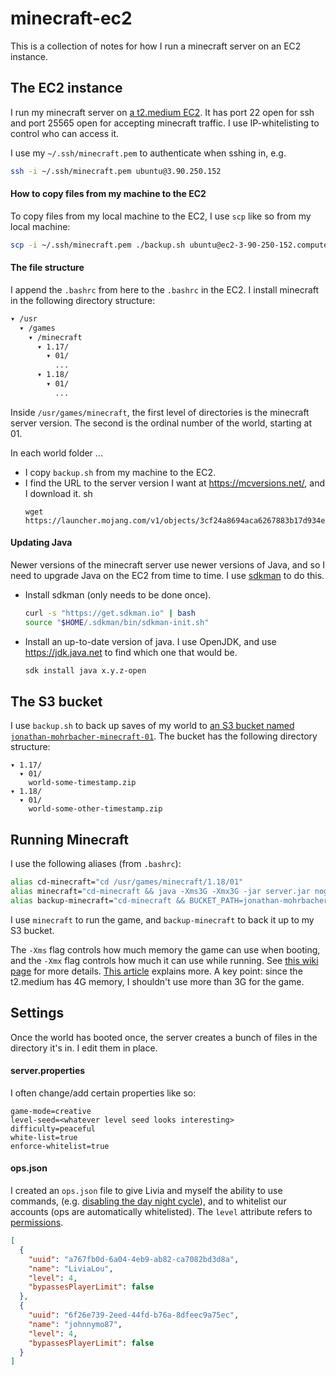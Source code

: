 # minecraft-ec2
This is a collection of notes for how I run a minecraft server on an EC2 instance.

## The EC2 instance
I run my minecraft server on [a t2.medium EC2](https://console.aws.amazon.com/ec2/v2/home). It has port 22 open for ssh and port 25565 open for accepting minecraft traffic. I use IP-whitelisting to control who can access it.

I use my `~/.ssh/minecraft.pem` to authenticate when sshing in, e.g.
```sh
ssh -i ~/.ssh/minecraft.pem ubuntu@3.90.250.152
```

#### How to copy files from my machine to the EC2
To copy files from my local machine to the EC2, I use `scp` like so from my local machine:

```sh
scp -i ~/.ssh/minecraft.pem ./backup.sh ubuntu@ec2-3-90-250-152.compute-1.amazonaws.com:/usr/games/minecraft/1.18/01/backup.sh
```

#### The file structure
I append the `.bashrc` from here to the `.bashrc` in the EC2. I install minecraft in the following directory structure:
```sh
▾ /usr
  ▾ /games
    ▾ /minecraft
      ▾ 1.17/
        ▾ 01/
          ...
      ▾ 1.18/
        ▾ 01/
          ...
```

Inside `/usr/games/minecraft`, the first level of directories is the minecraft server version. The second is the ordinal number of the world, starting at 01.

In each world folder ...
* I copy `backup.sh` from my machine to the EC2.
* I find the URL to the server version I want at https://mcversions.net/, and I download it.
  sh
  ```
  wget https://launcher.mojang.com/v1/objects/3cf24a8694aca6267883b17d934efacc5e44440d/server.jar
  ```

#### Updating Java
Newer versions of the minecraft server use newer versions of Java, and so I need to upgrade Java on the EC2 from time to time. I use [sdkman](https://sdkman.io) to do this.

* Install sdkman (only needs to be done once).
  ```sh
  curl -s "https://get.sdkman.io" | bash
  source "$HOME/.sdkman/bin/sdkman-init.sh"
  ```
* Install an up-to-date version of java. I use OpenJDK, and use https://jdk.java.net to find which one that would be.
  ```sh
  sdk install java x.y.z-open
  ```

## The S3 bucket
I use `backup.sh` to back up saves of my world to [an S3 bucket named `jonathan-mohrbacher-minecraft-01`](https://console.aws.amazon.com/s3/buckets/jonathan-mohrbacher-minecraft-01?region=us-east-1&tab=objects). The bucket has the following directory structure:
```
▾ 1.17/
  ▾ 01/
    world-some-timestamp.zip
▾ 1.18/
  ▾ 01/
    world-some-other-timestamp.zip
```

## Running Minecraft
I use the following aliases (from `.bashrc`):
```sh
alias cd-minecraft="cd /usr/games/minecraft/1.18/01"
alias minecraft="cd-minecraft && java -Xms3G -Xmx3G -jar server.jar nogui"
alias backup-minecraft="cd-minecraft && BUCKET_PATH=jonathan-mohrbacher-minecraft-01/1.18/01 ARCHIVE_LIMIT=10 ./backup.sh world"
```
I use `minecraft` to run the game, and `backup-minecraft` to back it up to my S3 bucket.

The `-Xms` flag controls how much memory the game can use when booting, and the `-Xmx` flag controls how much it can use while running. See [this wiki page](https://minecraft.fandom.com/wiki/Tutorials/Setting_up_a_server) for more details. [This article](https://aikar.co/2018/07/02/tuning-the-jvm-g1gc-garbage-collector-flags-for-minecraft/) explains more. A key point: since the t2.medium has 4G memory, I shouldn't use more than 3G for the game.

## Settings
Once the world has booted once, the server creates a bunch of files in the directory it's in. I edit them in place.

#### server.properties
I often change/add certain properties like so:
```
game-mode=creative
level-seed=<whatever level seed looks interesting>
difficulty=peaceful
white-list=true
enforce-whitelist=true
```

#### ops.json
I created an `ops.json` file to give Livia and myself the ability to use commands, (e.g. [disabling the day night cycle](https://www.digminecraft.com/game_commands/stop_time.php)), and to whitelist our accounts (ops are automatically whitelisted). The `level` attribute refers to [permissions](https://minecraft.fandom.com/wiki/Permission_level).
```json
[
  {
    "uuid": "a767fb0d-6a04-4eb9-ab82-ca7082bd3d8a",
    "name": "LiviaLou",
    "level": 4,
    "bypassesPlayerLimit": false
  },
  {
    "uuid": "6f26e739-2eed-44fd-b76a-8dfeec9a75ec",
    "name": "johnnymo87",
    "level": 4,
    "bypassesPlayerLimit": false
  }
]
```
